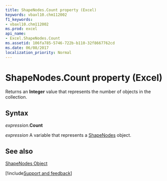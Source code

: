 ```yaml
---
title: ShapeNodes.Count property (Excel)
keywords: vbaxl10.chm112002
f1_keywords:
- vbaxl10.chm112002
ms.prod: excel
api_name:
- Excel.ShapeNodes.Count
ms.assetid: 106fa785-5746-722b-b110-32f8667762cd
ms.date: 06/08/2017
localization_priority: Normal
---
```



# ShapeNodes.Count property (Excel)

Returns an  **Integer** value that represents the number of objects in the collection.


## Syntax

_expression_.**Count**

_expression_ A variable that represents a [ShapeNodes](./Excel.ShapeNodes.md) object.


## See also


[ShapeNodes Object](Excel.ShapeNodes.md)

[!include[Support and feedback](~/includes/feedback-boilerplate.md)]